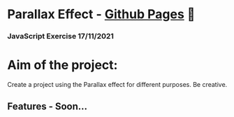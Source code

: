# Parallax Effect - [Github Pages][webpage] 👋

### JavaScript Exercise 17/11/2021

# Aim of the project:
Create a project using the Parallax effect for different purposes. Be creative.

## Features - Soon...

[webpage]: https://leweyse.github.io/parallax_effect/
